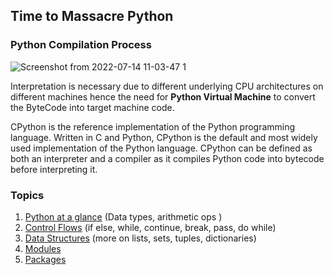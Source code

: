 ## Time to Massacre Python 

### Python Compilation Process
![Screenshot from 2022-07-14 11-03-47 1](https://user-images.githubusercontent.com/10972674/178933891-94a6a4f9-1cb0-46c5-8027-ec5ddd330df0.png)

Interpretation is necessary due to different underlying CPU architectures on different machines hence the need for **Python Virtual Machine** to convert the ByteCode into target machine code.

CPython is the reference implementation of the Python programming language. Written in C and Python, CPython is the default and most widely used implementation of the Python language. CPython can be defined as both an interpreter and a compiler as it compiles Python code into bytecode before interpreting it.

### Topics

1. [Python at a glance](https://github.com/briankibiku/python-series/blob/main/1python-ata-glance/index.py) (Data types, arithmetic ops )
2. [Control Flows](https://github.com/briankibiku/python-series/blob/main/2control-flow/index.py) (if else, while, continue, break, pass, do while)
3. [Data Structures](https://github.com/briankibiku/python-series/blob/main/3data-structures/index.py) (more on lists, sets, tuples, dictionaries)
4. [Modules](https://github.com/briankibiku/python-series/blob/main/4modules/index.py)
5. [Packages](https://github.com/briankibiku/python-series/blob/main/4modules/index.py)
